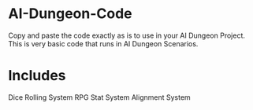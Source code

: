 # AI-Dungeon-Code
Copy and paste the code exactly as is to use in your AI Dungeon Project. This is very basic code that runs in AI Dungeon Scenarios.

# Includes
Dice Rolling System
RPG Stat System
Alignment System
